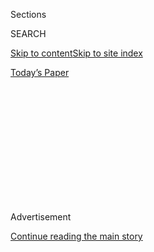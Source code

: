 <div id="app">

<div>

<div>

<div>

<div class="NYTAppHideMasthead css-1q2w90k e1suatyy0">

<div class="section css-ui9rw0 e1suatyy2">

<div class="css-eph4ug er09x8g0">

<div class="css-6n7j50">

</div>

<span class="css-1dv1kvn">Sections</span>

<div class="css-10488qs">

<span class="css-1dv1kvn">SEARCH</span>

</div>

[Skip to content](#site-content)[Skip to site
index](#site-index)

</div>

<div class="css-10698na e1huz5gh0">

</div>

</div>

<div id="masthead-bar-one" class="section hasLinks css-15hmgas e1csuq9d3">

<div class="css-uqyvli e1csuq9d0">

</div>

<div class="css-1uqjmks e1csuq9d1">

</div>

<div class="css-9e9ivx">

[](https://myaccount.nytimes3xbfgragh.onion/auth/login?response_type=cookie&client_id=vi)

</div>

<div class="css-1bvtpon e1csuq9d2">

[Today’s
Paper](https://www.nytimes3xbfgragh.onion/section/todayspaper)

</div>

</div>

</div>

</div>

<div data-aria-hidden="false">

<div id="site-content" data-role="main">

<div>

<div class="css-1aor85t" style="opacity:0.000000001;z-index:-1;visibility:hidden">

<div class="css-1hqnpie">

<div class="css-epjblv">

<span class="css-17xtcya">[Opinion](/section/opinion)</span><span class="css-x15j1o">|</span><span class="css-fwqvlz">Ending
the Slavery
Blame-Game</span>

</div>

<div class="css-k008qs">

<div class="css-1iwv8en">

<span class="css-18z7m18"></span>

<div>

</div>

</div>

<span class="css-1n6z4y"></span>

<div class="css-1705lsu">

<div class="css-4xjgmj">

<div class="css-4skfbu" data-role="toolbar" data-aria-label="Social Media Share buttons, Save button, and Comments Panel with current comment count" data-testid="share-tools">

  - 
  - 
  - 
  - 
    
    <div class="css-6n7j50">
    
    </div>

  - 

</div>

</div>

</div>

</div>

</div>

</div>

<div class="css-13pd83m">

</div>

<div id="top-wrapper" class="css-1sy8kpn">

<div id="top-slug" class="css-l9onyx">

Advertisement

</div>

[Continue reading the main
story](#after-top)

<div class="ad top-wrapper" style="text-align:center;height:100%;display:block;min-height:250px">

<div id="top" class="place-ad" data-position="top" data-size-key="top">

</div>

</div>

<div id="after-top">

</div>

</div>

<div id="sponsor-wrapper" class="css-1hyfx7x">

<div id="sponsor-slug" class="css-19vbshk">

Supported by

</div>

[Continue reading the main
story](#after-sponsor)

<div id="sponsor" class="ad sponsor-wrapper" style="text-align:center;height:100%;display:block">

</div>

<div id="after-sponsor">

</div>

</div>

<div class="css-v5btjw etb61u70">

<div class="css-v05ibm etb61u71">

[Opinion](/section/opinion)

</div>

</div>

Op-Ed Contributor

<div class="css-1vkm6nb ehdk2mb0">

# Ending the Slavery Blame-Game

</div>

<div class="css-xt80pu e12qa4dv0">

<div class="css-18e8msd">

<div class="css-vp77d3 epjyd6m0">

<div class="css-1baulvz">

By <span class="css-1baulvz last-byline" itemprop="name">Henry Louis
Gates Jr.</span>

</div>

</div>

  - April 22,
    2010

  - 
    
    <div class="css-4xjgmj">
    
    <div class="css-d8bdto" data-role="toolbar" data-aria-label="Social Media Share buttons, Save button, and Comments Panel with current comment count" data-testid="share-tools">
    
      - 
      - 
      - 
      - 
        
        <div class="css-6n7j50">
        
        </div>
    
      - 
    
    </div>
    
    </div>

</div>

</div>

<div class="section meteredContent css-1r7ky0e" name="articleBody" itemprop="articleBody">

<div class="css-1fanzo5 StoryBodyCompanionColumn">

<div class="css-53u6y8">

Cambridge, Mass.

THANKS to an unlikely confluence of history and genetics — the fact that
he is African-American and president — Barack Obama has a unique
opportunity to reshape the debate over one of the most contentious
issues of America’s racial legacy: reparations, the idea that the
descendants of American slaves should receive compensation for their
ancestors’ unpaid labor and bondage.

There are many thorny issues to resolve before we can arrive at a
judicious (if symbolic) gesture to match such a sustained, heinous
crime. Perhaps the most vexing is how to parcel out blame to those
directly involved in the capture and sale of human beings for immense
economic gain.

While we are all familiar with the role played by the United States and
the European colonial powers like Britain, France, Holland, Portugal and
Spain, there is very little discussion of the role Africans themselves
played. And that role, it turns out, was a considerable one, especially
for the slave-trading kingdoms of western and central Africa. These
included the Akan of the kingdom of Asante in what is now Ghana, the Fon
of Dahomey (now Benin), the Mbundu of Ndongo in modern Angola and the
Kongo of today’s Congo, among several others.

For centuries, Europeans in Africa kept close to their military and
trading posts on the coast. Exploration of the interior, home to the
bulk of Africans sold into bondage at the height of the slave trade,
came only during the colonial conquests, which is why Henry Morton
Stanley’s pursuit of Dr. David Livingstone in 1871 made for such
compelling press: he was going where no (white) man had gone before.

</div>

</div>

<div class="css-1fanzo5 StoryBodyCompanionColumn">

<div class="css-53u6y8">

How did slaves make it to these coastal forts? The historians John
Thornton and Linda Heywood of Boston University estimate that 90 percent
of those shipped to the New World were enslaved by Africans and then
sold to European traders. The sad truth is that without complex business
partnerships between African elites and European traders and commercial
agents, the slave trade to the New World would have been impossible, at
least on the scale it occurred.

Advocates of reparations for the descendants of those slaves generally
ignore this untidy problem of the significant role that Africans played
in the trade, choosing to believe the romanticized version that our
ancestors were all kidnapped unawares by evil white men, like Kunta
Kinte was in “Roots.” The truth, however, is much more complex: slavery
was a business, highly organized and lucrative for European buyers and
African sellers alike.

The African role in the slave trade was fully understood and openly
acknowledged by many African-Americans even before the Civil War. For
Frederick Douglass, it was an argument against repatriation schemes for
the freed slaves. “The savage chiefs of the western coasts of Africa,
who for ages have been accustomed to selling their captives into bondage
and pocketing the ready cash for them, will not more readily accept our
moral and economical ideas than the slave traders of Maryland and
Virginia,” [he
warned.](http://www.nytimes3xbfgragh.onion/books/first/g/gates-wonders.html?_r=1 "Excerpt from Gates book")
“We are, therefore, less inclined to go to Africa to work against the
slave trade than to stay here to work against it.”

To be sure, the African role in the slave trade was greatly reduced
after 1807, when abolitionists, first in Britain and then, a year later,
in the United States, succeeded in banning the importation of slaves.
Meanwhile, slaves continued to be bought and sold within the United
States, and slavery as an institution would not be abolished until 1865.
But the culpability of American plantation owners neither erases nor
supplants that of the African slavers. In recent years, some African
leaders have become more comfortable discussing this complicated past
than African-Americans tend to
be.

<div class="css-79elbk" data-testid="photoviewer-wrapper">

<div class="css-z3e15g" data-testid="photoviewer-wrapper-hidden">

</div>

<div class="css-1a48zt4 ehw59r15" data-testid="photoviewer-children">

<div class="css-zgakxe erfvjey0">

<span class="css-1ly73wi e1tej78p0">Image</span>

<div class="css-zjzyr8">

<div data-testid="lazyimage-container" style="height:264.22222222222223px">

</div>

</div>

</div>

<span class="css-cnj6d5 e1z0qqy90" itemprop="copyrightHolder"><span class="css-1ly73wi e1tej78p0">Credit...</span><span>Scott
Bakal </span></span>

</div>

</div>

In 1999, for instance, President Mathieu Kerekou of Benin astonished an
all-black congregation in Baltimore by falling to his knees and begging
African-Americans’ forgiveness for the “shameful” and “abominable” role
Africans played in the trade. Other African leaders, including Jerry
Rawlings of Ghana, followed Mr. Kerekou’s bold example.

</div>

</div>

<div class="css-1fanzo5 StoryBodyCompanionColumn">

<div class="css-53u6y8">

Our new understanding of the scope of African involvement in the slave
trade is not historical guesswork. Thanks to the [Trans-Atlantic Slave
Trade
Database](http://www.slavevoyages.org/tast/index.faces "Slavery database Web site"),
directed by the historian David Eltis of Emory University, we now know
the ports from which more than 450,000 of our African ancestors were
shipped out to what is now the United States (the database has records
of 12.5 million people shipped to all parts of the New World from 1514
to 1866). About 16 percent of United States slaves came from eastern
Nigeria, while 24 percent came from the Congo and Angola.

Through the work of Professors Thornton and Heywood, we also know that
the victims of the slave trade were predominantly members of as few as
50 ethnic groups. This data, along with the tracing of blacks’ ancestry
through DNA tests, is giving us a fuller understanding of the identities
of both the victims and the facilitators of the African slave trade.

For many African-Americans, these facts can be difficult to accept.
Excuses run the gamut, from “Africans didn’t know how harsh slavery in
America was” and “Slavery in Africa was, by comparison, humane” or, in a
bizarre version of “The devil made me do it,” “Africans were driven to
this only by the unprecedented profits offered by greedy European
countries.”

But the sad truth is that the conquest and capture of Africans and their
sale to Europeans was one of the main sources of foreign exchange for
several African kingdoms for a very long time. Slaves were the main
export of the kingdom of Kongo; the Asante Empire in Ghana exported
slaves and used the profits to import gold. Queen Njinga, the brilliant
17th-century monarch of the Mbundu, waged wars of resistance against the
Portuguese but also conquered polities as far as 500 miles inland and
sold her captives to the Portuguese. When Njinga converted to
Christianity, she sold African traditional religious leaders into
slavery, claiming they had violated her new Christian precepts.

Did these Africans know how harsh slavery was in the New World?
Actually, many elite Africans visited Europe in that era, and they did
so on slave ships following the prevailing winds through the New World.
For example, when Antonio Manuel, Kongo’s ambassador to the Vatican,
went to Europe in 1604, he first stopped in Bahia, Brazil, where he
arranged to free a countryman who had been wrongfully enslaved.

African monarchs also sent their children along these same slave routes
to be educated in Europe. And there were thousands of former slaves who
returned to settle Liberia and Sierra Leone. The Middle Passage, in
other words, was sometimes a two-way street. Under these circumstances,
it is difficult to claim that Africans were ignorant or innocent.

</div>

</div>

<div class="css-1fanzo5 StoryBodyCompanionColumn">

<div class="css-53u6y8">

Given this remarkably messy history, the problem with reparations may
not be so much whether they are a good idea or deciding who would get
them; the larger question just might be from whom they would be
extracted.

So how could President Obama untangle the knot? In David Remnick’s new
book “The Bridge: The Life and Rise of Barack Obama,” one of the
president’s former students at the University of Chicago comments on Mr.
Obama’s mixed feelings about the reparations movement: “He told us what
he thought about reparations. He agreed entirely with the *theory* of
reparations. But in practice he didn’t think it was really workable.”

About the practicalities, Professor Obama may have been more right than
he knew. Fortunately, in President Obama, the child of an African and an
American, we finally have a leader who is uniquely positioned to bridge
the great reparations divide. He is uniquely placed to publicly
attribute responsibility and culpability where they truly belong, to
white people and black people, on both sides of the Atlantic, complicit
alike in one of the greatest evils in the history of civilization. And
reaching that understanding is a vital precursor to any just and lasting
agreement on the divisive issue of slavery reparations.

</div>

</div>

</div>

<div>

</div>

<div>

</div>

<div>

</div>

<div>

<div id="bottom-wrapper" class="css-1ede5it">

<div id="bottom-slug" class="css-l9onyx">

Advertisement

</div>

[Continue reading the main
story](#after-bottom)

<div id="bottom" class="ad bottom-wrapper" style="text-align:center;height:100%;display:block;min-height:90px">

</div>

<div id="after-bottom">

</div>

</div>

</div>

</div>

</div>

## Site Index

<div>

</div>

## Site Information Navigation

  - [© <span>2020</span> <span>The New York Times
    Company</span>](https://help.nytimes3xbfgragh.onion/hc/en-us/articles/115014792127-Copyright-notice)

<!-- end list -->

  - [NYTCo](https://www.nytco.com/)
  - [Contact
    Us](https://help.nytimes3xbfgragh.onion/hc/en-us/articles/115015385887-Contact-Us)
  - [Work with us](https://www.nytco.com/careers/)
  - [Advertise](https://nytmediakit.com/)
  - [T Brand Studio](http://www.tbrandstudio.com/)
  - [Your Ad
    Choices](https://www.nytimes3xbfgragh.onion/privacy/cookie-policy#how-do-i-manage-trackers)
  - [Privacy](https://www.nytimes3xbfgragh.onion/privacy)
  - [Terms of
    Service](https://help.nytimes3xbfgragh.onion/hc/en-us/articles/115014893428-Terms-of-service)
  - [Terms of
    Sale](https://help.nytimes3xbfgragh.onion/hc/en-us/articles/115014893968-Terms-of-sale)
  - [Site
    Map](https://spiderbites.nytimes3xbfgragh.onion)
  - [Help](https://help.nytimes3xbfgragh.onion/hc/en-us)
  - [Subscriptions](https://www.nytimes3xbfgragh.onion/subscription?campaignId=37WXW)

</div>

</div>

</div>

</div>
